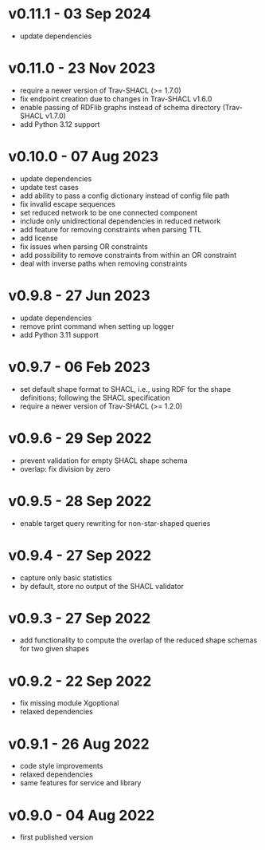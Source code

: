 # v0.11.1 - 03 Sep 2024
- update dependencies

# v0.11.0 - 23 Nov 2023
- require a newer version of Trav-SHACL (>= 1.7.0)
- fix endpoint creation due to changes in Trav-SHACL v1.6.0
- enable passing of RDFlib graphs instead of schema directory (Trav-SHACL v1.7.0)
- add Python 3.12 support

# v0.10.0 - 07 Aug 2023
- update dependencies
- update test cases
- add ability to pass a config dictionary instead of config file path
- fix invalid escape sequences
- set reduced network to be one connected component
- include only unidirectional dependencies in reduced network
- add feature for removing constraints when parsing TTL
- add license
- fix issues when parsing OR constraints
- add possibility to remove constraints from within an OR constraint
- deal with inverse paths when removing constraints

# v0.9.8 - 27 Jun 2023
- update dependencies
- remove print command when setting up logger
- add Python 3.11 support

# v0.9.7 - 06 Feb 2023
- set default shape format to SHACL, i.e., using RDF for the shape definitions; following the SHACL specification
- require a newer version of Trav-SHACL (>= 1.2.0)

# v0.9.6 - 29 Sep 2022
- prevent validation for empty SHACL shape schema
- overlap: fix division by zero

# v0.9.5 - 28 Sep 2022
- enable target query rewriting for non-star-shaped queries

# v0.9.4 - 27 Sep 2022
- capture only basic statistics
- by default, store no output of the SHACL validator

# v0.9.3 - 27 Sep 2022
- add functionality to compute the overlap of the reduced shape schemas for two given shapes

# v0.9.2 - 22 Sep 2022
- fix missing module Xgoptional
- relaxed dependencies

# v0.9.1 - 26 Aug 2022
- code style improvements
- relaxed dependencies
- same features for service and library

# v0.9.0 - 04 Aug 2022
- first published version
